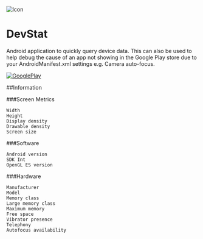 ![Icon](https://raw.githubusercontent.com/IanField90/DevStat/master/App/src/main/res/drawable-xxhdpi/ic_launcher.png)

DevStat
=======

Android application to quickly query device data. This can also be used to help debug the cause of an app not showing in the Google Play store due to your AndroidManifest.xml settings e.g. Camera auto-focus.

[![GooglePlay](http://developer.android.com/images/brand/en_generic_rgb_wo_60.png)](https://play.google.com/store/apps/details?id=uk.co.ianfield.devstat)

##Information

###Screen Metrics

    Width
    Height
    Display density
    Drawable density
    Screen size
    
###Software
    
    Android version
    SDK Int
    OpenGL ES version
    
###Hardware

    Manufacturer
    Model
    Memory class
    Large memory class
    Maximum memory
    Free space
    Vibrator presence
    Telephony
    Autofocus availability
